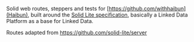 
Solid web routes, steppers and tests for [https://github.com/withhaibun](Haibun), built around the [Solid Lite specification](https://github.com/solid-lite/draft-spec), basically a Linked Data Platform as a base for Linked Data.

Routes adapted from https://github.com/solid-lite/server
